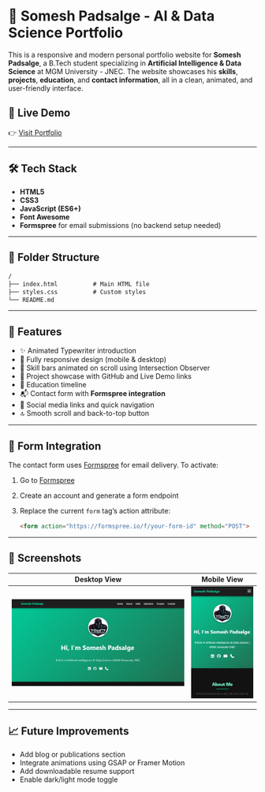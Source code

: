 # 🚀 Somesh Padsalge - AI & Data Science Portfolio

This is a responsive and modern personal portfolio website for **Somesh Padsalge**, a B.Tech student specializing in **Artificial Intelligence & Data Science** at MGM University - JNEC. The website showcases his **skills**, **projects**, **education**, and **contact information**, all in a clean, animated, and user-friendly interface.

## 🔗 Live Demo

👉 [Visit Portfolio](https://somesh04-tech.github.io/My_portfolio/)

---

## 🛠️ Tech Stack

* **HTML5**
* **CSS3**
* **JavaScript (ES6+)**
* **Font Awesome**
* **Formspree** for email submissions (no backend setup needed)

---

## 📂 Folder Structure

```plaintext
/
├── index.html          # Main HTML file
├── styles.css          # Custom styles
└── README.md
```

---

## 📌 Features

* ✨ Animated Typewriter introduction
* 📱 Fully responsive design (mobile & desktop)
* 🧠 Skill bars animated on scroll using Intersection Observer
* 💼 Project showcase with GitHub and Live Demo links
* 📄 Education timeline
* 📬 Contact form with **Formspree integration**
* 🔗 Social media links and quick navigation
* 🔝 Smooth scroll and back-to-top button

---

## 🧪 Form Integration

The contact form uses [Formspree](https://formspree.io/) for email delivery.
To activate:

1. Go to [Formspree](https://formspree.io/)
2. Create an account and generate a form endpoint
3. Replace the current `form` tag’s action attribute:

   ```html
   <form action="https://formspree.io/f/your-form-id" method="POST">
   ```

---

## 📸 Screenshots

| Desktop View             | Mobile View             |
| ------------------------ | ----------------------- |
| ![Desktop Screenshot](/assests/image.png) | ![Mobile Screenshot](/assests/image_mobile.png) |


---

## 📈 Future Improvements

* Add blog or publications section
* Integrate animations using GSAP or Framer Motion
* Add downloadable resume support
* Enable dark/light mode toggle